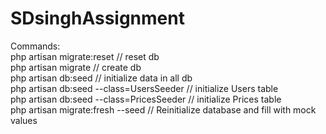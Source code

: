 # SDsinghAssignment

Commands:  
php artisan migrate:reset                   // reset db  
php artisan migrate                         // create db  
php artisan db:seed                         // initialize data in all db  
php artisan db:seed --class=UsersSeeder    // initialize Users table   
php artisan db:seed --class=PricesSeeder    // initialize Prices table  
php artisan migrate:fresh --seed            // Reinitialize database and fill with mock values  
